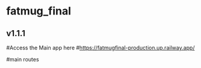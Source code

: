 # fatmug_final
## v1.1.1

#Access the Main app here
#https://fatmugfinal-production.up.railway.app/

#main routes
## 
    
